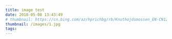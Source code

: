 ```yaml
---
title: image test
date: 2018-05-08 13:43:49
# thumbnail: https://cn.bing.com/az/hprichbg/rb/Knuthojdsmossen_EN-CN12064544039_1920x1080.jpg
thumbnail: /images/1.jpg
tags:
---
```

